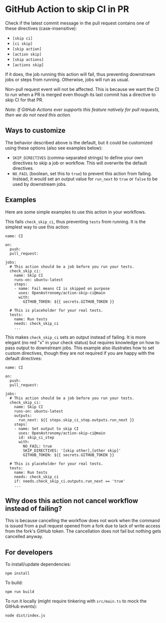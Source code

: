 # GitHub Action to skip CI in PR

Check if the latest commit message in the pull request contains one of
these directives (case-insensitive):

* `[skip ci]`
* `[ci skip]`
* `[skip action]`
* `[action skip]`
* `[skip actions]`
* `[actions skip]`

If it does, the job running this action will fail, thus preventing
downstream jobs or steps from running. Otherwise, jobs will run as usual.

Non-pull request event will not be affected. This is because we want the CI
to run when a PR is merged even though its last commit has a directive to
skip CI for that PR.

*Note: If GitHub Actions ever supports this feature natively for pull requests,
then we do not need this action.*

## Ways to customize

The behavior described above is the default, but it could be customized
using these options (also see examples below):

* `SKIP_DIRECTIVES` (comma-separated strings) to define your own
  directives to skip a job or workflow. This will overwrite the
  default directives.
* `NO_FAIL` (boolean, set this to `true`) to prevent this action from failing.
  Instead, it would set an output value for `run_next` to `true` or `false`
  to be used by downstream jobs.

## Examples

Here are some simple examples to use this action in your workflows.

This fails `check_skip_ci`, thus preventing `tests` from running.
It is the simplest way to use this action:

```
name: CI

on:
  push:
  pull_request:

jobs:
  # This action should be a job before you run your tests.
  check_skip_ci:
    name: Skip CI
    runs-on: ubuntu-latest
    steps:
    - name: Fail means CI is skipped on purpose
      uses: OpenAstronomy/action-skip-ci@main
      with:
        GITHUB_TOKEN: ${{ secrets.GITHUB_TOKEN }}

  # This is placeholder for your real tests.
  tests:
    name: Run tests
    needs: check_skip_ci
    ...
```

This makes `check_skip_ci` sets an output instead of failing.
It is more elegant (no red "x" in your check status) but
requires knowledge on how to pass output to downstream jobs.
This example also illustrates how to set custom directives,
though they are not required if you are happy with the
default directives:

```
name: CI

on:
  push:
  pull_request:

jobs:
  # This action should be a job before you run your tests.
  check_skip_ci:
    name: Skip CI
    runs-on: ubuntu-latest
    outputs:
      run_next: ${{ steps.skip_ci_step.outputs.run_next }}
    steps:
    - name: Set output to skip CI
      uses: OpenAstronomy/action-skip-ci@main
      id: skip_ci_step
      with:
        NO_FAIL: true
        SKIP_DIRECTIVES: '[skip other],[other skip]'
        GITHUB_TOKEN: ${{ secrets.GITHUB_TOKEN }}

  # This is placeholder for your real tests.
  tests:
    name: Run tests
    needs: check_skip_ci
    if: needs.check_skip_ci.outputs.run_next == 'true'
    ...
```

## Why does this action not cancel workflow instead of failing?

This is because cancelling the workflow does not work when the command
is issued from a pull request opened from a fork due to lack of
write access from the fork's GitHub token. The cancellation does not
fail but nothing gets cancelled anyway.

## For developers

To install/update dependencies:

    npm install

To build:

    npm run build

To run it locally (might require tinkering with `src/main.ts` to mock
the GitHub events):

    node dist/index.js
